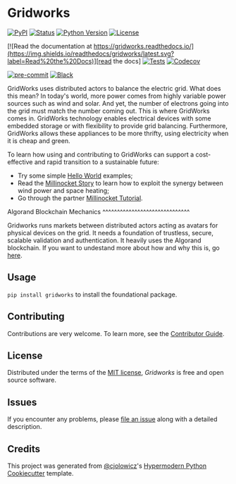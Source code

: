 # Gridworks

[![PyPI](https://img.shields.io/pypi/v/gridworks.svg)][pypi_]
[![Status](https://img.shields.io/pypi/status/gridworks.svg)][status]
[![Python Version](https://img.shields.io/pypi/pyversions/gridworks)][python version]
[![License](https://img.shields.io/pypi/l/gridworks)][license]

[![Read the documentation at https://gridworks.readthedocs.io/](https://img.shields.io/readthedocs/gridworks/latest.svg?label=Read%20the%20Docs)][read the docs]
[![Tests](https://github.com/thegridelectric/gridworks/workflows/Tests/badge.svg)][tests]
[![Codecov](https://codecov.io/gh/thegridelectric/gridworks/branch/main/graph/badge.svg)][codecov]

[![pre-commit](https://img.shields.io/badge/pre--commit-enabled-brightgreen?logo=pre-commit&logoColor=white)][pre-commit]
[![Black](https://img.shields.io/badge/code%20style-black-000000.svg)][black]

[pypi_]: https://pypi.org/project/gridworks/
[status]: https://pypi.org/project/gridworks/
[python version]: https://pypi.org/project/gridworks
[read the docs]: https://gridworks.readthedocs.io/
[tests]: https://github.com/thegridelectric/gridworks/actions?workflow=Tests
[codecov]: https://app.codecov.io/gh/thegridelectric/gridworks
[pre-commit]: https://github.com/pre-commit/pre-commit
[black]: https://github.com/psf/black

GridWorks uses distributed actors to balance the electric grid. What does this mean? In today's world, more
power comes from highly variable power sources such as wind and solar. And yet, the number
of electrons going into the grid must match the number coming out. This is where GridWorks comes in.
GridWorks technology enables electrical devices with some embedded storage or with flexibility to provide grid
balancing. Furthermore, GridWorks allows these appliances to be more thrifty, using electricity when
it is cheap and green.

To learn how using and contributing to GridWorks can support a cost-effective and rapid transition to a sustainable future:

- Try some simple [Hello World](https://gridworks.readthedocs.io/en/latest/hello-gridworks.html) examples;
- Read the [Millinocket Story](https://gridworks.readthedocs.io/en/latest/millinocket-demo.html) to learn how to exploit the synergy between wind power and space heating;
- Go through the partner [Millinocket Tutorial](https://gridworks.readthedocs.io/en/latest/millinocket-tutorial.html).

Algorand Blockchain Mechanics
^^^^^^^^^^^^^^^^^^^^^^^^^^^^^^

Gridworks runs markets between distributed actors acting as avatars for physical devices on the grid. It needs a
foundation of trustless, secure, scalable validation and authentication. It heavily uses the Algorand blockchain. If
you want to undestand more about how and why this is, go [here](https://gridworks.readthedocs.io/en/latest/blockchain.html).

## Usage

`pip install gridworks` to install the foundational package.

## Contributing

Contributions are very welcome.
To learn more, see the [Contributor Guide].

## License

Distributed under the terms of the [MIT license][license],
_Gridworks_ is free and open source software.

## Issues

If you encounter any problems,
please [file an issue] along with a detailed description.

## Credits

This project was generated from [@cjolowicz]'s [Hypermodern Python Cookiecutter] template.

[@cjolowicz]: https://github.com/cjolowicz
[pypi]: https://pypi.org/
[hypermodern python cookiecutter]: https://github.com/cjolowicz/cookiecutter-hypermodern-python
[file an issue]: https://github.com/thegridelectric/gridworks/issues
[pip]: https://pip.pypa.io/

<!-- github-only -->

[license]: https://github.com/thegridelectric/gridworks/blob/main/LICENSE
[contributor guide]: https://github.com/thegridelectric/gridworks/blob/main/CONTRIBUTING.md
[command-line reference]: https://gridworks.readthedocs.io/en/latest/usage.html
